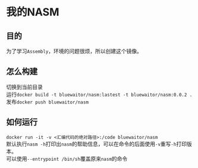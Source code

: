 # 我的NASM

## 目的
为了学习`Assembly`，环境的问题很烦，所以创建这个镜像。

## 怎么构建
切换到当前目录  
运行`docker build -t bluewaitor/nasm:lastest -t bluewaitor/nasm:0.0.2 .`  
发布`docker push bluewaitor/nasm`  

## 如何运行
`docker run -it -v <汇编代码的绝对路径>:/code bluewaitor/nasm`  
默认执行`nasm -h`打印出`nasm`的帮助信息，可以在命令的后面使用`-v`重写`-h`打印版本。  
可以使用`--entrypoint /bin/sh`覆盖原来`nasm`的命令

